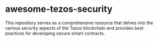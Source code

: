# awesome-tezos-security
This repository serves as a comprehensive resource that delves into the various security aspects of the Tezos blockchain and provides best practices for developing secure smart contracts.
